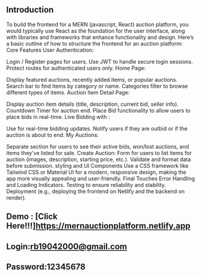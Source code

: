 ## Introduction
To build the frontend for a MERN (javascript, React) auction platform, you would typically use React as the foundation for the user interface, along with libraries and frameworks that enhance functionality and design. Here’s a basic outline of how to structure the frontend for an auction platform:
Core Features
User Authentication:

Login / Register pages for users.
Use JWT to handle secure login sessions.
Protect routes for authenticated users only.
Home Page:

Display featured auctions, recently added items, or popular auctions.
Search bar to find items by category or name.
Categories filter to browse different types of items.
Auction Item Detail Page:

Display auction item details (title, description, current bid, seller info).
Countdown Timer for auction end.
Place Bid functionality to allow users to place bids in real-time.
Live Bidding with :

Use  for real-time bidding updates.
Notify users if they are outbid or if the auction is about to end.
My Auctions:

Separate section for users to see their active bids, won/lost auctions, and items they’ve listed for sale.
Create Auction:
Form for users to list items for auction (images, description, starting price, etc.).
Validate and format data before submission.
styling and UI Components
Use a CSS framework like Tailwind CSS or Material UI for a modern, responsive design, making the app more visually appealing and user-friendly.
Final Touches
Error Handling and Loading Indicators.
Testing to ensure reliability and stability.
Deployment (e.g., deploying the frontend on  Netlify and the backend on render).
## Demo : [Click Here!!!]https://mernauctionplatform.netlify.app
## Login:rb19042000@gmail.com
## Password:12345678
